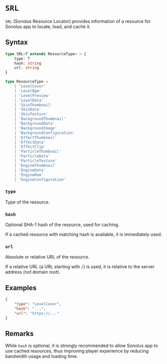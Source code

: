 # `SRL`

`SRL` (Sonolus Resource Locator) provides information of a resource for Sonolus app to locate, load, and cache it.

## Syntax

```ts
type SRL<T extends ResourceType> = {
    type: T
    hash: string
    url: string
}

type ResourceType =
    | 'LevelCover'
    | 'LevelBgm'
    | 'LevelPreview'
    | 'LevelData'
    | 'SkinThumbnail'
    | 'SkinData'
    | 'SkinTexture'
    | 'BackgroundThumbnail'
    | 'BackgroundData'
    | 'BackgroundImage'
    | 'BackgroundConfiguration'
    | 'EffectThumbnail'
    | 'EffectData'
    | 'EffectClip'
    | 'ParticleThumbnail'
    | 'ParticleData'
    | 'ParticleTexture'
    | 'EngineThumbnail'
    | 'EngineData'
    | 'EngineRom'
    | 'EngineConfiguration'
```

### `type`

Type of the resource.

### `hash`

Optional SHA-1 hash of the resource, used for caching.

If a cached resource with matching hash is available, it is immediately used.

### `url`

Absolute or relative URL of the resource.

If a relative URL (a URL starting with `/`) is used, it is relative to the server address (not domain root).

## Examples

```json
{
    "type": "LevelCover",
    "hash": "...",
    "url": "https://..."
}
```

## Remarks

While `hash` is optional, it is strongly recommended to allow Sonolus app to use cached resources, thus improving player experience by reducing bandwidth usage and loading time.

